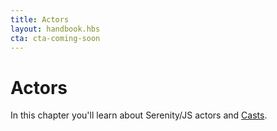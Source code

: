 ```yaml
---
title: Actors
layout: handbook.hbs
cta: cta-coming-soon
---
```

# Actors

In this chapter you'll learn about Serenity/JS actors and [Casts](/modules/core/class/src/stage/Cast.ts~Cast.html).
